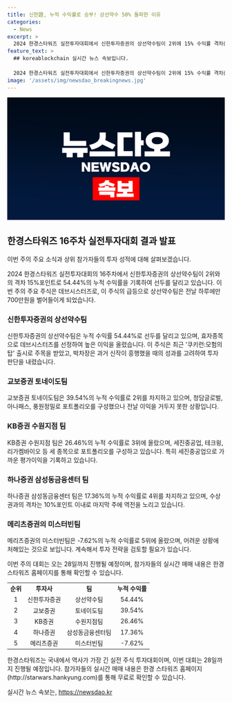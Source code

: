 ```yaml
---
title: 신한證, 누적 수익률로 승부! 상선약수 50% 돌파한 이유
categories:
  - News
excerpt: >
  2024 한경스타워즈 실전투자대회에서 신한투자증권의 상선약수팀이 2위에 15% 수익률 격차를 벌이며 주목을 받고 있다. 5000만원으로 시작해 7100만원 이상의 수익을 올린 팀은 최근 투자한 데브시스터즈 주식으로 큰 이익을 올렸는데, 이는 쿠키런 게임의 흥행 기대와 관련된 결정에 따른 것으로 전문가들의 주목을 받고 있다. 누적 수익률 39.54%로 2위를 차지한 교보증권 토네이도팀과 3위를 차지한 장종식 KB증권 수원지점 부장 역시 주목할 만한 팀으로 소개되고 있다. 
feature_text: >
  ## koreablockchain 실시간 뉴스 속보입니다.

  2024 한경스타워즈 실전투자대회에서 신한투자증권의 상선약수팀이 2위에 15% 수익률 격차를 벌이며 주목을 받고 있다. 5000만원으로 시작해 7100만원 이상의 수익을 올린 팀은 최근 투자한 데브시스터즈 주식으로 큰 이익을 올렸는데, 이는 쿠키런 게임의 흥행 기대와 관련된 결정에 따른 것으로 전문가들의 주목을 받고 있다. 누적 수익률 39.54%로 2위를 차지한 교보증권 토네이도팀과 3위를 차지한 장종식 KB증권 수원지점 부장 역시 주목할 만한 팀으로 소개되고 있다. 
image: '/assets/img/newsdao_breakingnews.jpg'
---
```


<p><img src="/assets/img/newsdao_breakingnews.jpg" alt="koreablockchain 속보" /></p>

<h2 data-ke-size="size26">한경스타워즈 16주차 실전투자대회 결과 발표</h2>

<p>이번 주의 주요 소식과 상위 참가자들의 투자 성적에 대해 살펴보겠습니다.</p>

<p data-ke-size="size16">2024 한경스타워즈 실전투자대회의 16주차에서 신한투자증권의 상선약수팀이 2위와의 격차 15%포인트로 54.44%의 누적 수익률을 기록하여 선두를 달리고 있습니다. 이번 주의 주요 주식은 데브시스터즈로, 이 주식의 급등으로 상선약수팀은 전날 하루에만 700만원을 벌어들이게 되었습니다.</p>

<h3>신한투자증권의 상선약수팀</h3>

<p data-ke-size="size16">신한투자증권의 상선약수팀은 누적 수익률 54.44%로 선두를 달리고 있으며, 효자종목으로 데브시스터즈를 선정하여 높은 이익을 올렸습니다. 이 주식은 최근 '쿠키런:모험의 탑' 출시로 주목을 받았고, 박차장은 과거 신작이 흥행했을 때의 성과를 고려하여 투자 판단을 내렸습니다.</p>

<h3>교보증권 토네이도팀</h3>

<p data-ke-size="size16">교보증권 토네이도팀은 39.54%의 누적 수익률로 2위를 차지하고 있으며, 청담글로벌, 아나패스, 풍원정밀로 포트폴리오를 구성했으나 전날 이익을 거두지 못한 상황입니다.</p>

<h3>KB증권 수원지점 팀</h3>

<p data-ke-size="size16">KB증권 수원지점 팀은 26.46%의 누적 수익률로 3위에 올랐으며, 세진중공업, 테크윙, 리가켐바이오 등 세 종목으로 포트폴리오를 구성하고 있습니다. 특히 세진중공업으로 가까운 평가이익을 기록하고 있습니다.</p>

<h3>하나증권 삼성동금융센터 팀</h3>

<p data-ke-size="size16">하나증권 삼성동금융센터 팀은 17.36%의 누적 수익률로 4위를 차지하고 있으며, 수상권과의 격차는 10%포인트 이내로 마지막 주에 역전을 노리고 있습니다.</p>

<h3>메리츠증권의 미스터빈팀</h3>

<p data-ke-size="size16">메리츠증권의 미스터빈팀은 -7.62%의 누적 수익률로 5위에 올랐으며, 어려운 상황에 처해있는 것으로 보입니다. 계속해서 투자 전략을 검토할 필요가 있습니다.</p>

<p data-ke-size="size16">이번 주의 대회는 오는 28일까지 진행될 예정이며, 참가자들의 실시간 매매 내용은 한경 스타워즈 홈페이지를 통해 확인할 수 있습니다.</p>

<table>
    <tr>
        <td style="text-align: center; height: 17px;"><b>순위</b></td>
        <td style="text-align: center; height: 17px;"><b>투자사</b></td>
        <td style="text-align: center; height: 17px;"><b>팀</b></td>
        <td style="text-align: center; height: 17px;"><b>누적 수익률</b></td>
    </tr>
    <tr>
        <td style="text-align: center; height: 17px;">1</td>
        <td style="text-align: center; height: 17px;">신한투자증권</td>
        <td style="text-align: center; height: 17px;">상선약수팀</td>
        <td style="text-align: center; height: 17px;">54.44%</td>
    </tr>
    <tr>
        <td style="text-align: center; height: 17px;">2</td>
        <td style="text-align: center; height: 17px;">교보증권</td>
        <td style="text-align: center; height: 17px;">토네이도팀</td>
        <td style="text-align: center; height: 17px;">39.54%</td>
    </tr>
    <tr>
        <td style="text-align: center; height: 17px;">3</td>
        <td style="text-align: center; height: 17px;">KB증권</td>
        <td style="text-align: center; height: 17px;">수원지점팀</td>
        <td style="text-align: center; height: 17px;">26.46%</td>
    </tr>
    <tr>
        <td style="text-align: center; height: 17px;">4</td>
        <td style="text-align: center; height: 17px;">하나증권</td>
        <td style="text-align: center; height: 17px;">삼성동금융센터팀</td>
        <td style="text-align: center; height: 17px;">17.36%</td>
    </tr>
    <tr>
        <td style="text-align: center; height: 17px;">5</td>
        <td style="text-align: center; height: 17px;">메리츠증권</td>
        <td style="text-align: center; height: 17px;">미스터빈팀</td>
        <td style="text-align: center; height: 17px;">-7.62%</td>
    </tr>
</table>

<p data-ke-size="size16">한경스타워즈는 국내에서 역사가 가장 긴 실전 주식 투자대회이며, 이번 대회는 28일까지 진행될 예정입니다. 참가자들의 실시간 매매 내용은 한경 스타워즈 홈페이지(http://starwars.hankyung.com)를 통해 무료로 확인할 수 있습니다.</p>
실시간 뉴스 속보는, <a href="https://newsdao.kr" rel="dofollow">https://newsdao.kr</a>


